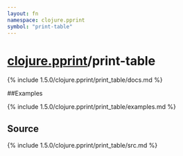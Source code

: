```yaml
---
layout: fn
namespace: clojure.pprint
symbol: "print-table"
---
```


# [clojure.pprint](../)/print-table

{% include 1.5.0/clojure.pprint/print_table/docs.md %}

##Examples

{% include 1.5.0/clojure.pprint/print_table/examples.md %}
## Source
{% include 1.5.0/clojure.pprint/print_table/src.md %}

